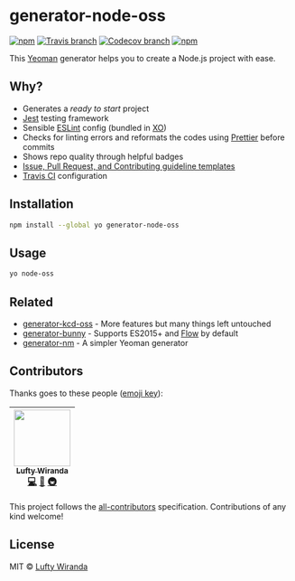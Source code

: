 # generator-node-oss

[![npm](https://img.shields.io/npm/v/generator-node-oss.svg?style=flat-square)](https://www.npmjs.com/package/generator-node-oss)
[![Travis branch](https://img.shields.io/travis/luftywiranda13/generator-node-oss/master.svg?style=flat-square)](https://travis-ci.org/luftywiranda13/generator-node-oss)
[![Codecov branch](https://img.shields.io/codecov/c/github/luftywiranda13/generator-node-oss/master.svg?style=flat-square)](https://codecov.io/gh/luftywiranda13/generator-node-oss)
[![npm](https://img.shields.io/npm/dm/generator-node-oss.svg?style=flat-square)](https://npm-stat.com/charts.html?package=generator-node-oss&from=2016-04-01)

This [Yeoman](http://yeoman.io) generator helps you to create a Node.js project with ease.

## Why?

- Generates a *ready to start* project
- [Jest](https://facebook.github.io/jest) testing framework
- Sensible [ESLint](http://eslint.org) config (bundled in [XO](https://github.com/sindresorhus/xo))
- Checks for linting errors and reformats the codes using [Prettier](https://github.com/prettier/prettier) before commits
- Shows repo quality through helpful badges
- [Issue, Pull Request, and Contributing guideline templates](https://github.com/blog/2111-issue-and-pull-request-templates)
- [Travis CI](https://travis-ci.org) configuration

## Installation

```sh
npm install --global yo generator-node-oss
```

## Usage

```sh
yo node-oss
```

## Related

- [generator-kcd-oss](https://github.com/kentcdodds/generator-kcd-oss) - More features but many things left untouched
- [generator-bunny](https://github.com/luftywiranda13/generator-bunny) - Supports ES2015+ and [Flow](https://flow.org) by default
- [generator-nm](https://github.com/sindresorhus/generator-nm) - A simpler Yeoman generator

## Contributors

Thanks goes to these people ([emoji key](https://github.com/kentcdodds/all-contributors#emoji-key)):

<!-- ALL-CONTRIBUTORS-LIST:START - Do not remove or modify this section -->
| [<img src="https://avatars0.githubusercontent.com/u/22868432?v=4" width="100px;"/><br /><sub>Lufty Wiranda</sub>](http://instagram.com/luftywiranda13)<br />[💻](https://github.com/luftywiranda13/generator-node-oss/commits?author=luftywiranda13 "Code") [📖](https://github.com/luftywiranda13/generator-node-oss/commits?author=luftywiranda13 "Documentation") [🚇](#infra-luftywiranda13 "Infrastructure (Hosting, Build-Tools, etc)") |
| :---: |
<!-- ALL-CONTRIBUTORS-LIST:END -->

This project follows the [all-contributors](https://github.com/kentcdodds/all-contributors) specification. Contributions of any kind welcome!

## License

MIT &copy; [Lufty Wiranda](https://www.instagram.com/luftywiranda13)
